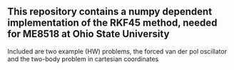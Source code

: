 ## This repository contains a numpy dependent implementation of the RKF45 method, needed for ME8518 at Ohio State University

Included are two example (HW) problems, the forced van der pol oscillator and the two-body problem in cartesian coordinates
